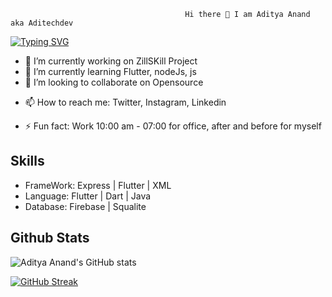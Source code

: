                                            Hi there 👋 I am Aditya Anand aka Aditechdev
                                           
                              
<!--  [![Typing SVG](https://readme-typing-svg.herokuapp.com?center=true&vCenter=true&lines=Hello!+World;Mobile+Application+Developer;Emerging+Full+Stack+Developer;Always+Learning+Always+Evolving)](https://git.io/typing-svg) -->
<!-- [![Typing SVG](https://readme-typing-svg.herokuapp.com?center=true&width=425&lines=Hello!+World;Mobile+Application+Developer;Emerging+Full+Stack+Developer;Always+Learning+Always+Evolving)](https://git.io/typing-svg) -->

<!-- ![Typing SVG](https://readme-typing-svg.herokuapp.com?center=true&width=1000&lines=Hello!+World;Mobile+Application+Developer;Emerging+Full+Stack+Developer;Always+Learning+Always+Evolving) -->
<!-- [![Typing SVG](https://readme-typing-svg.herokuapp.com?size=27&center=true&width=1000&lines=Hello!+World;Mobile+Application+Developer;Emerging+Full+Stack+Developer;Always+Learning+Always+Evolving)](https://git.io/typing-svg) -->
<!-- [![Typing SVG](https://readme-typing-svg.herokuapp.com?size=27&duration=3500&center=true&width=1000&lines=Hello!+World;Mobile+Application+Developer;Emerging+Full+Stack+Developer;Always+Learning+Always+Evolving)](https://git.io/typing-svg) -->

[![Typing SVG](https://readme-typing-svg.herokuapp.com?size=50&duration=3500&center=true&width=1000&height=84&lines=Hello!+World;Mobile+Application+Developer;Emerging+Full+Stack+Developer;Always+Learning+Always+Evolving;Don't+Forget+To+Follow❤️)](https://git.io/typing-svg)
<!--  - Currently working 10:00 am - 07:00 for office, after and before for myself -->
 - 🔭 I’m currently working on ZillSKill Project
- 🌱 I’m currently learning Flutter, nodeJs, js
- 👯 I’m looking to collaborate on Opensource 
<!-- - 🤔 I’m looking for help with ... -->
<!-- - 💬 Ask me about ... -->
- 📫 How to reach me: Twitter, Instagram, Linkedin
<!-- - 😄 Pronouns: ... -->
- ⚡ Fun fact: Work 10:00 am - 07:00 for office, after and before for myself

<!-- <img align ="left" width="47%" src="https://github-readme-stats.vercel.app/api?username=aditechdev&show_icons=true&theme=radical" />  -->
<!-- <img align = "left" width="47%" src="https://github-readme-stats.vercel.app/api/top-langs/?username=anuraghazra&layout=compact" />   -->

     
## Skills 

<!-- - Database <br/>
![SQLite](https://img.shields.io/badge/sqlite-%2307405e.svg?style=for-the-badge&logo=sqlite&logoColor=white)
![MySQL](https://img.shields.io/badge/mysql-%2300f.svg?style=for-the-badge&logo=mysql&logoColor=white) -->


- FrameWork: Express | Flutter | XML 
- Language: Flutter | Dart | Java
- Database: Firebase | Squalite

<!-- 
FOr the badge 
 https://github.com/Ileriayo/markdown-badges
-->


<!--
**aditechdev/aditechdev** is a ✨ _special_ ✨ repository because its `README.md` (this file) appears on your GitHub profile.

Here are some ideas to get you started:


-->

## Github Stats

![Aditya Anand's GitHub stats](https://github-readme-stats.vercel.app/api?username=aditechdev&show_icons=true&theme=radical)

[![GitHub Streak](https://github-readme-streak-stats.herokuapp.com/?user=aditechdev&theme=dark)](https://git.io/streak-stats)



